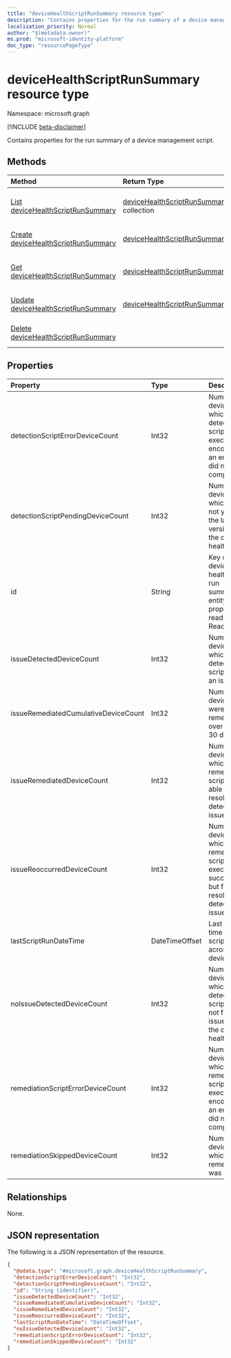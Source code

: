 ```yaml
---
title: "deviceHealthScriptRunSummary resource type"
description: "Contains properties for the run summary of a device management script."
localization_priority: Normal
author: "$(metadata.owner)"
ms.prod: "microsoft-identity-platform"
doc_type: "resourcePageType"
---
```


# deviceHealthScriptRunSummary resource type

Namespace: microsoft.graph

[!INCLUDE [beta-disclaimer](../../includes/beta-disclaimer.md)]

Contains properties for the run summary of a device management script.

## Methods

| Method                                                                                      | Return Type                                                                       | Description                                                                 |
| :------------------------------------------------------------------------------------------ | :-------------------------------------------------------------------------------- | :-------------------------------------------------------------------------- |
| [List deviceHealthScriptRunSummary](../api/intune-devicehealthscriptrunsummary-list.md)     | [deviceHealthScriptRunSummary](intune-deviceHealthScriptRunSummary.md) collection | List properties and relationships of a deviceHealthScriptRunSummary object. |
| [Create deviceHealthScriptRunSummary](../api/intune-devicehealthscriptrunsummary-create.md) | [deviceHealthScriptRunSummary](intune-deviceHealthScriptRunSummary.md)            | Create a new deviceHealthScriptRunSummary object.                           |
| [Get deviceHealthScriptRunSummary](../api/intune-devicehealthscriptrunsummary-get.md)       | [deviceHealthScriptRunSummary](intune-deviceHealthScriptRunSummary.md)            | Read properties and relationships of a deviceHealthScriptRunSummary object. |
| [Update deviceHealthScriptRunSummary](../api/intune-devicehealthscriptrunsummary-update.md) | [deviceHealthScriptRunSummary](intune-deviceHealthScriptRunSummary.md)            | Update the properties of a deviceHealthScriptRunSummary object.             |
| [Delete deviceHealthScriptRunSummary](../api/intune-devicehealthscriptrunsummary-delete.md) |                                                                                   | Delete a deviceHealthScriptRunSummary object.                               |

## Properties

| Property                             | Type           | Description                                                                                                       |
| :----------------------------------- | :------------- | :---------------------------------------------------------------------------------------------------------------- |
| detectionScriptErrorDeviceCount      | Int32          | Number of devices on which the detection script execution encountered an error and did not complete               |
| detectionScriptPendingDeviceCount    | Int32          | Number of devices which have not yet run the latest version of the device health script                           |
| id                                   | String         | Key of the device health script run summary entity. This property is read-only. Read-only.                        |
| issueDetectedDeviceCount             | Int32          | Number of devices for which the detection script found an issue                                                   |
| issueRemediatedCumulativeDeviceCount | Int32          | Number of devices that were remediated over the last 30 days                                                      |
| issueRemediatedDeviceCount           | Int32          | Number of devices for which the remediation script was able to resolve the detected issue                         |
| issueReoccurredDeviceCount           | Int32          | Number of devices for which the remediation script executed successfully but failed to resolve the detected issue |
| lastScriptRunDateTime                | DateTimeOffset | Last run time for the script across all devices                                                                   |
| noIssueDetectedDeviceCount           | Int32          | Number of devices for which the detection script did not find an issue and the device is healthy                  |
| remediationScriptErrorDeviceCount    | Int32          | Number of devices for which the remediation script execution encountered an error and did not complete            |
| remediationSkippedDeviceCount        | Int32          | Number of devices for which remediation was skipped                                                               |

## Relationships

None.

## JSON representation

The following is a JSON representation of the resource.

<!-- {
  "blockType": "resource",
  "keyProperty": "id",
  "@odata.type": "microsoft.graph.deviceHealthScriptRunSummary",
  "baseType": "microsoft.graph.entity",
  "openType": False
}
-->

```json
{
  "@odata.type": "#microsoft.graph.deviceHealthScriptRunSummary",
  "detectionScriptErrorDeviceCount": "Int32",
  "detectionScriptPendingDeviceCount": "Int32",
  "id": "String (identifier)",
  "issueDetectedDeviceCount": "Int32",
  "issueRemediatedCumulativeDeviceCount": "Int32",
  "issueRemediatedDeviceCount": "Int32",
  "issueReoccurredDeviceCount": "Int32",
  "lastScriptRunDateTime": "DateTimeOffset",
  "noIssueDetectedDeviceCount": "Int32",
  "remediationScriptErrorDeviceCount": "Int32",
  "remediationSkippedDeviceCount": "Int32"
}
```
